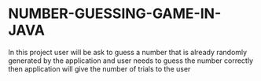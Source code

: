 # NUMBER-GUESSING-GAME-IN-JAVA
In this project user will be ask to guess a number that is already randomly generated by the application and user needs to guess the number correctly then application will give the number of trials to the user 
